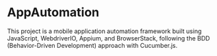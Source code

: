 # AppAutomation
This project is a mobile application automation framework built using JavaScript, WebdriverIO, Appium, and BrowserStack, following the BDD (Behavior-Driven Development) approach with Cucumber.js. 
